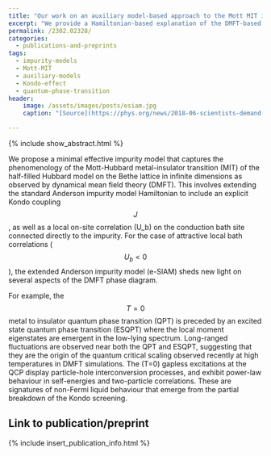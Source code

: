 ```yaml
---
title: "Our work on an auxiliary model-based approach to the Mott MIT is now available on the arxiv."
excerpt: "We provide a Hamiltonian-based explanation of the DMFT-based phenomenology of the infinite dimensional Hubbard model, obtaining novel insights on the Mott MIT in the process."
permalink: /2302.02328/
categories:
  - publications-and-preprints
tags:
  - impurity-models
  - Mott-MIT
  - auxiliary-models
  - Kondo-effect
  - quantum-phase-transition
header:
    image: /assets/images/posts/esiam.jpg
    caption: "[Source](https://phys.org/news/2018-06-scientists-demand-entanglement-link.html)"

---
```


{% include show_abstract.html %}

We propose a minimal effective impurity model that captures the phenomenology of the Mott-Hubbard metal-insulator transition (MIT) of the half-filled Hubbard model on the Bethe lattice in infinite dimensions as observed by dynamical mean field theory (DMFT). This involves extending the standard Anderson impurity model Hamiltonian to include an explicit Kondo coupling $$J$$, as well as a local on-site correlation \(U_b\) on the conduction bath site connected directly to the impurity. For the case of attractive local bath correlations ($$U_{b}<0$$), the extended Anderson impurity model (e-SIAM) sheds new light on several aspects of the DMFT phase diagram. 

For example, the $$T=0$$ metal to insulator quantum phase transition (QPT) is preceded by an excited state quantum phase transition (ESQPT) where the local moment eigenstates are emergent in the low-lying spectrum. Long-ranged fluctuations are observed near both the QPT and ESQPT, suggesting that they are the origin of the quantum critical scaling observed recently at high temperatures in DMFT simulations. The \(T=0\) gapless excitations at the QCP display particle-hole interconversion processes, and exhibit power-law behaviour in self-energies and two-particle correlations. These are signatures of non-Fermi liquid behaviour that emerge from the partial breakdown of the Kondo screening.

## Link to publication/preprint

{% include insert_publication_info.html %}
